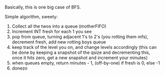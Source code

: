 Basically, this is one big case of BFS. 

Simple algorithm, sweety:
1. Collect all the twos into a queue (motherFIFO)
2. Increment INT fresh for each 1 you see
3. pop from queue, turning adjacent 1's to 2's (you rotting them mfs), decrement fresh, add new rotting boys queue
4. keep track of the level you on, and change levels accordingly 
(this can be done by keeping a snapshot of the qsize and decrementing this, once it hits zero, get a new snapshot and increment your minutes)
5. when queues empty, return minutes - 1, (off-by-one) if fresh is 0, else -1
6. donezo